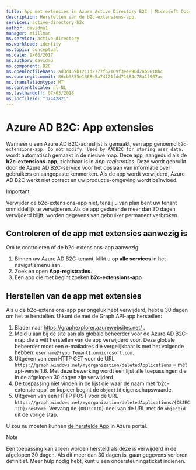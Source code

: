 ```yaml
---
title: App met extensies in Azure Active Directory B2C | Microsoft Docs
description: Herstellen van de b2c-extensions-app.
services: active-directory-b2c
author: davidmu1
manager: mtillman
ms.service: active-directory
ms.workload: identity
ms.topic: conceptual
ms.date: 9/06/2017
ms.author: davidmu
ms.component: B2C
ms.openlocfilehash: ad3d459b1211d2777f57169f3ee896d2ab5618bc
ms.sourcegitcommit: 86cb3855e1368e5a74f21fdd71684c78a1f907ac
ms.translationtype: MT
ms.contentlocale: nl-NL
ms.lasthandoff: 07/03/2018
ms.locfileid: "37442821"
---
```

# <a name="azure-ad-b2c-extensions-app"></a>Azure AD B2C: App extensies

Wanneer u een Azure AD B2C-adreslijst is gemaakt, een app genoemd `b2c-extensions-app. Do not modify. Used by AADB2C for storing user data.` wordt automatisch gemaakt in de nieuwe map. Deze app, aangeduid als de **b2c-extensions-app**, zichtbaar is in *App-registraties*. Deze wordt gebruikt door de Azure AD B2C-service voor het opslaan van informatie over gebruikers en aangepaste kenmerken. Als de app wordt verwijderd, Azure AD B2C werkt niet correct en uw productie-omgeving wordt beïnvloed.

> [!IMPORTANT]
> Verwijder de b2c-extensions-app niet, tenzij u van plan bent uw tenant onmiddellijk te verwijderen. Als de app gedurende meer dan 30 dagen verwijderd blijft, worden gegevens van gebruiker permanent verbroken.

## <a name="verifying-that-the-extensions-app-is-present"></a>Controleren of de app met extensies aanwezig is

Om te controleren of de b2c-extensions-app aanwezig:

1. Binnen uw Azure AD B2C-tenant, klikt u op **alle services** in het navigatiemenu aan.
1. Zoek en open **App-registraties**.
1. Een app die met begint zoeken **b2c-extensions-app**

## <a name="recover-the-extensions-app"></a>Herstellen van de app met extensies

Als u de b2c-extensions-app per ongeluk hebt verwijderd, hebt u 30 dagen om het te herstellen. U kunt de met de Graph API-app herstellen:

1. Blader naar [ https://graphexplorer.azurewebsites.net/ ](https://graphexplorer.azurewebsites.net/).
1. Meld u aan bij de site aan als globale beheerder voor de Azure AD B2C-map die u wilt herstellen van de app verwijderd voor. Deze globale beheerder moet een e-mailadres die vergelijkbaar is met het volgende hebben: `username@{yourTenant}.onmicrosoft.com`.
1. Uitgeven van een HTTP GET voor de URL `https://graph.windows.net/myorganization/deletedApplications` = met api-versie 1.6. Met deze bewerking wordt een lijst alle toepassingen die in de afgelopen 30 dagen zijn verwijderd.
1. De toepassing niet vinden in de lijst die waar de naam met 'b2c-extensie-app' en kopieer begint de `objectid` eigenschapswaarde.
1. Uitgeven van een HTTP POST voor de URL `https://graph.windows.net/myorganization/deletedApplications/{OBJECTID}/restore`. Vervang de `{OBJECTID}` deel van de URL met de `objectid` uit de vorige stap. 

U zou nu moeten kunnen [de herstelde App](#verifying-that-the-extensions-app-is-present) in Azure portal.

> [!NOTE]
> Een toepassing kan alleen worden hersteld als deze is verwijderd in de afgelopen 30 dagen. Als dit meer dan 30 dagen is, gaan gegevens verloren definitief. Meer hulp nodig hebt, kunt u een ondersteuningsticket indienen.